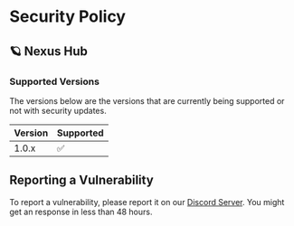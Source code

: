 # Security Policy

## 🪐 Nexus Hub

### Supported Versions

The versions below are the versions that are currently being supported or not with security updates.

| Version | Supported          |
| ------- | ------------------ |
| 1.0.x   | :white_check_mark: |

## Reporting a Vulnerability

To report a vulnerability, please report it on our [Discord Server](https://dsc.gg/beignet). You might get an response in less than 48 hours.
